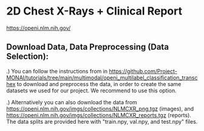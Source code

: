 # 2D Chest X-Rays + Clinical Report

https://openi.nlm.nih.gov/

## Download Data, Data Preprocessing (Data Selection):

.) You can follow the instructions from in https://github.com/Project-MONAI/tutorials/tree/main/multimodal/openi_multilabel_classification_transchex to download and preprocess the data, in order to create the same datasets we used for our project. We recommend to use this option.

.) Alternatively you can also download the data from https://openi.nlm.nih.gov/imgs/collections/NLMCXR_png.tgz (images), and https://openi.nlm.nih.gov/imgs/collections/NLMCXR_reports.tgz (reports). The data splits are provided here with "train.npy, val.npy, and test.npy" files.
